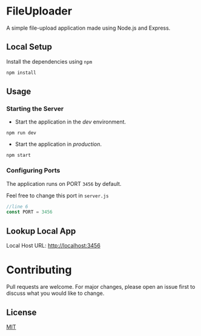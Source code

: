 # FileUploader

A simple file-upload application made using Node.js and Express. 

## Local Setup

Install the dependencies using `npm`

```bash
npm install
```
## Usage

### Starting the Server

- Start the application in the *dev* environment.
```
npm run dev
```

- Start the application in *production*.
```
npm start
```

### Configuring Ports
The application runs on PORT `3456` by default.

Feel free to change this port in `server.js`
```javascript
//line 6
const PORT = 3456
```

## Lookup Local App

Local Host URL: [http://localhost:3456](http://localhost:3456)

# Contributing
Pull requests are welcome. For major changes, please open an issue first to discuss what you would like to change.

## License
[MIT](https://choosealicense.com/licenses/mit/)
